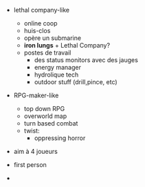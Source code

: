 

- lethal company-like
	- online coop
	- huis-clos
	- opère un submarine
	- **iron lungs** + Lethal Company?
	- postes de travail
		- des status monitors avec des jauges
		- energy manager
		- hydrolique tech
		- outdoor stuff (drill,pince, etc)


- RPG-maker-like
	- top down RPG
	- overworld map
	- turn based combat
	- twist:
		- oppressing horror





- aim à 4 joueurs
- first person
- 